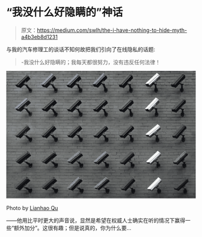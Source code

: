# “我没什么好隐瞒的”神话

> 原文：<https://medium.com/swlh/the-i-have-nothing-to-hide-myth-a4b3eb8d1231>

与我的汽车修理工的谈话不知何故把我们引向了在线隐私的话题:

> -我没什么好隐瞒的；我每天都很努力，没有违反任何法律！

![](img/7e92b4f84d7a1b41d3e3880acd3d91f0.png)

Photo by [Lianhao Qu](https://unsplash.com/photos/LfaN1gswV5c?utm_source=unsplash&utm_medium=referral&utm_content=creditCopyText)

——他用比平时更大的声音说，显然是希望在权威人士确实在听的情况下赢得一些“额外加分”。这很有趣；但是说真的，你为什么要…
